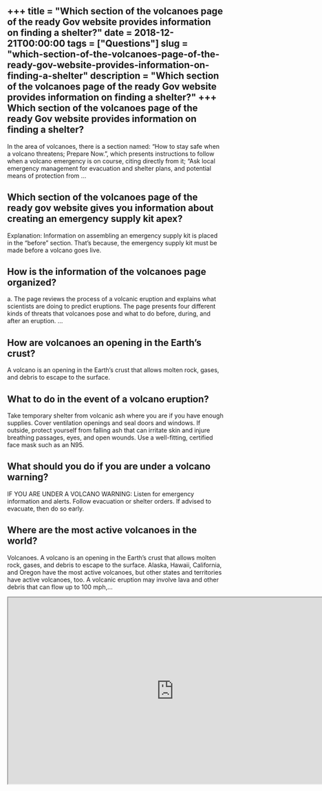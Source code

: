 +++
title = "Which section of the volcanoes page of the ready Gov website provides information on finding a shelter?"
date = 2018-12-21T00:00:00
tags = ["Questions"]
slug = "which-section-of-the-volcanoes-page-of-the-ready-gov-website-provides-information-on-finding-a-shelter"
description = "Which section of the volcanoes page of the ready Gov website provides information on finding a shelter?"
+++
Which section of the volcanoes page of the ready Gov website provides information on finding a shelter?
-------------------------------------------------------------------------------------------------------

In the area of volcanoes, there is a section named: “How to stay safe when a volcano threatens; Prepare Now.”, which presents instructions to follow when a volcano emergency is on course, citing directly from it; “Ask local emergency management for evacuation and shelter plans, and potential means of protection from …

Which section of the volcanoes page of the ready gov website gives you information about creating an emergency supply kit apex?
-------------------------------------------------------------------------------------------------------------------------------

Explanation: Information on assembling an emergency supply kit is placed in the “before” section. That’s because, the emergency supply kit must be made before a volcano goes live.

How is the information of the volcanoes page organized?
-------------------------------------------------------

a. The page reviews the process of a volcanic eruption and explains what scientists are doing to predict eruptions. The page presents four different kinds of threats that volcanoes pose and what to do before, during, and after an eruption. …

How are volcanoes an opening in the Earth’s crust?
--------------------------------------------------

A volcano is an opening in the Earth’s crust that allows molten rock, gases, and debris to escape to the surface.

What to do in the event of a volcano eruption?
----------------------------------------------

Take temporary shelter from volcanic ash where you are if you have enough supplies. Cover ventilation openings and seal doors and windows. If outside, protect yourself from falling ash that can irritate skin and injure breathing passages, eyes, and open wounds. Use a well-fitting, certified face mask such as an N95.

What should you do if you are under a volcano warning?
------------------------------------------------------

IF YOU ARE UNDER A VOLCANO WARNING: Listen for emergency information and alerts. Follow evacuation or shelter orders. If advised to evacuate, then do so early.

Where are the most active volcanoes in the world?
-------------------------------------------------

Volcanoes. A volcano is an opening in the Earth’s crust that allows molten rock, gases, and debris to escape to the surface. Alaska, Hawaii, California, and Oregon have the most active volcanoes, but other states and territories have active volcanoes, too. A volcanic eruption may involve lava and other debris that can flow up to 100 mph,…

<iframe allow="accelerometer; autoplay; clipboard-write; encrypted-media; gyroscope; picture-in-picture" allowfullscreen="" class="__youtube_prefs__  epyt-is-override  no-lazyload" data-no-lazy="1" data-origheight="433" data-origwidth="770" data-skipgform_ajax_framebjll="" height="433" id="_ytid_56476" loading="lazy" src="https://www.youtube.com/embed/prpz3vN4du0?enablejsapi=1&autoplay=0&cc_load_policy=0&cc_lang_pref=&iv_load_policy=1&loop=0&modestbranding=0&rel=1&fs=1&playsinline=0&autohide=2&theme=dark&color=red&controls=1&" title="YouTube player" width="770"></iframe>